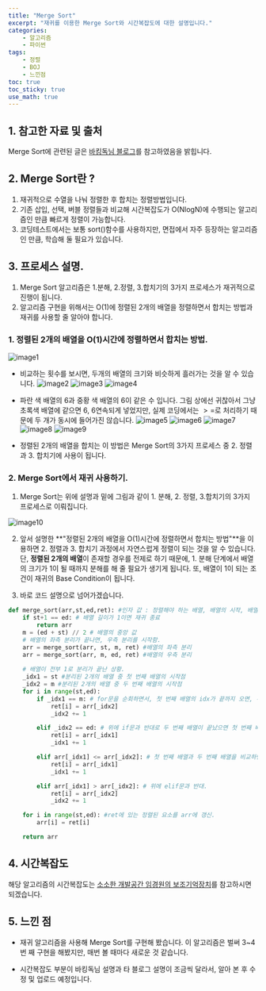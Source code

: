 ```yaml
---
title: "Merge Sort"
excerpt: "재귀를 이용한 Merge Sort와 시간복잡도에 대한 설명입니다."
categories:
    - 알고리즘
    - 파이썬
tags:
    - 정렬
    - BOJ
    - 느낀점
toc: true
toc_sticky: true
use_math: true
---
```


## 1. 참고한 자료 및 출처
Merge Sort에 관련된 글은 [바킹독님 블로그](https://blog.encrypted.gg/955?category=773649)를 참고하였음을 밝힙니다.

## 2. Merge Sort란 ?
1. 재귀적으로 수열을 나눠 정렬한 후 합치는 정렬방법입니다.
2. 기존 삽입, 선택, 버블 정렬들과 비교해 시간복잡도가 O(NlogN)에 수행되는 알고리즘인 만큼 빠르게 정렬이 가능합니다.
3. 코딩테스트에서는 보통 sort()함수를 사용하지만, 면접에서 자주 등장하는 알고리즘인 만큼, 학습해 둘 필요가 있습니다.

## 3. 프로세스 설명.
1. Merge Sort 알고리즘은 1.분해, 2.정렬, 3.합치기의 3가지 프로세스가 재귀적으로 진행이 됩니다. 
2. 알고리즘 구현을 위해서는 O(1)에 정렬된 2개의 배열을 정렬하면서 합치는 방법과 재귀를 사용할 줄 알아야 합니다.

### 1. 정렬된 2개의 배열을 O(1)시간에 정렬하면서 합치는 방법.
![image1](/assets/images/merge_0.jpg)

* 비교하는 횟수를 보시면, 두개의 배열의 크기와 비슷하게 흘러가는 것을 알 수 있습니다.
![image2](/assets/images/merge_1.jpg)
![image3](/assets/images/merge_2.jpg)
![image4](/assets/images/merge_3.jpg)
* 파란 색 배열의 6과 중황 색 배열의 6이 같은 수 입니다. 그림 상에선 귀찮아서 그냥 초록색 배열에 같으면 6, 6연속되게 넣었지만, 실제 코딩에서는 $>=$로 처리하기 때문에 두 개가 동시에 들어가진 않습니다. 
![image5](/assets/images/merge_4.jpg)
![image6](/assets/images/merge_5.jpg)
![image7](/assets/images/merge_6.jpg)
![image8](/assets/images/merge_7.jpg)
![image9](/assets/images/merge_8.jpg)

* 정렬된 2개의 배열을 합치는 이 방법은 Merge Sort의 3가지 프로세스 중 2. 정렬과 3. 합치기에 사용이 됩니다.

### 2. Merge Sort에서 재귀 사용하기.
1. Merge Sort는 위에 설명과 밑에 그림과 같이 1. 분해, 2. 정렬, 3.합치기의 3가지 프로세스로 이뤄집니다.

![image10](/assets/images/Merge_9.jpg)

2. 앞서 설명한 **"정렬된 2개의 배열을 O(1)시간에 정렬하면서 합치는 방법"**을 이용하면 2. 정렬과 3. 합치기 과정에서 자연스럽게 정렬이 되는 것을 알 수 있습니다. 단, **정렬된 2개의 배열**이 존재할 경우를 전제로 하기 때문에, 1. 분해 단계에서 배열의 크기가 1이 될 때까지 분해를 해 줄 필요가 생기게 됩니다. 또, 배열이 1이 되는 조건이 재귀의 Base Condition이 됩니다.

3. 바로 코드 설명으로 넘어가겠습니다.

```python
def merge_sort(arr,st,ed,ret): #인자 값 : 정렬해야 하는 배열, 배열의 시작, 배열의 끝, 정렬 결과를 담을 배열.
    if st+1 == ed: # 배열 길이가 1이면 재귀 종료
        return arr
    m = (ed + st) // 2 # 배열의 중앙 값
    # 배열의 좌측 분리가 끝나면, 우측 분리를 시작함.
    arr = merge_sort(arr, st, m, ret) #배열의 좌측 분리
    arr = merge_sort(arr, m, ed, ret) #배열의 우측 분리
    
    # 배열이 전부 1로 분리가 끝난 상황.
    _idx1 = st #분리된 2개의 배열 중 첫 번째 배열의 시작점 
    _idx2 = m #분리된 2개의 배열 중 두 번째 배열의 시작점
    for i in range(st,ed):
        if _idx1 == m: # for문을 순회하면서, 첫 번째 배열의 idx가 끝까지 오면, 두 번째 배열을 비교 없이 다 집어 넣으면 됨.
            ret[i] = arr[_idx2]
            _idx2 += 1

        elif _idx2 == ed: # 위에 if문과 반대로 두 번째 배열이 끝났으면 첫 번째 배열을 ret에 다 집어넣으면 됨.
            ret[i] = arr[_idx1]
            _idx1 += 1

        elif arr[_idx1] <= arr[_idx2]: # 첫 번째 배열과 두 번째 배열을 비교하면서, 첫 번째 배열의 요소가 두 번째 배열의 요소보다 작거나 같으면 첫 번째 배열을 ret에 집어 넣음.
            ret[i] = arr[_idx1]
            _idx1 += 1

        elif arr[_idx1] > arr[_idx2]: # 위에 elif문과 반대.
            ret[i] = arr[_idx2]
            _idx2 += 1

    for i in range(st,ed): #ret에 있는 정렬된 요소를 arr에 갱신.
        arr[i] = ret[i]

    return arr
```
## 4. 시간복잡도
해당 알고리즘의 시간복잡도는 [소소한 개발공간 임경원의 보조기억장치](https://devlimk1.tistory.com/138)를 참고하시면 되겠습니다.

## 5. 느낀 점
* 재귀 알고리즘을 사용해 Merge Sort를 구현해 봤습니다. 이 알고리즘은 벌써 3~4번 째 구현을 해봤지만, 매번 볼 때마다 새로운 것 같습니다.

* 시간복잡도 부분이 바킹독님 설명과 타 블로그 설명이 조금씩 달라서, 알아 본 후 수정 및 업로드 예정입니다.